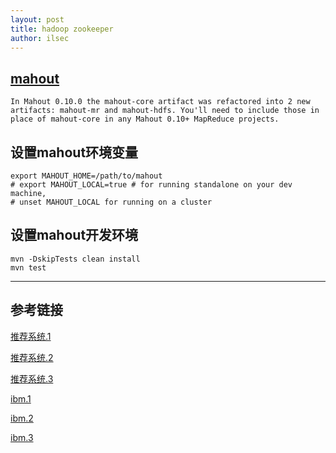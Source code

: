 ```yaml
---
layout: post
title: hadoop zookeeper
author: ilsec
---
```


## [mahout](http://mahout.apache.org)

```
In Mahout 0.10.0 the mahout-core artifact was refactored into 2 new artifacts: mahout-mr and mahout-hdfs. You'll need to include those in place of mahout-core in any Mahout 0.10+ MapReduce projects.
```

## 设置mahout环境变量

```
export MAHOUT_HOME=/path/to/mahout
# export MAHOUT_LOCAL=true # for running standalone on your dev machine,
# unset MAHOUT_LOCAL for running on a cluster
```

## 设置mahout开发环境

```
mvn -DskipTests clean install
mvn test
```

---

## 参考链接

[推荐系统.1](http://www.cnblogs.com/flclain/archive/2013/03/03/2941397.html)

[推荐系统.2](http://blog.fens.me/mahout-recommendation-api/)

[推荐系统.3](http://itindex.net/detail/49323-mahout-学习-mahout)

[ibm.1](http://www.ibm.com/developerworks/cn/java/j-lo-mahout/)

[ibm.2](https://www.ibm.com/developerworks/cn/web/1103_zhaoct_recommstudy2/)

[ibm.3](http://www.ibm.com/developerworks/cn/java/j-mahout/index.html)

